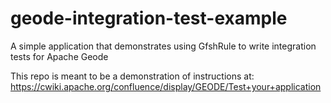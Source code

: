 # geode-integration-test-example
A simple application that demonstrates using GfshRule to write integration tests for Apache Geode

This repo is meant to be a demonstration of instructions at:
https://cwiki.apache.org/confluence/display/GEODE/Test+your+application
